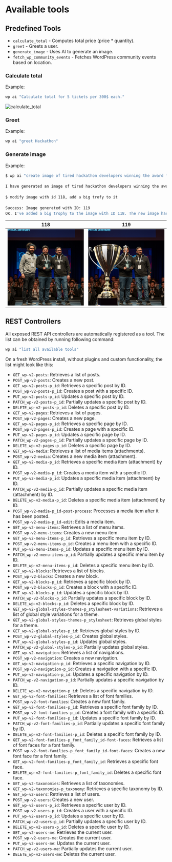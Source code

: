 # Available tools

## Predefined Tools

- `calculate_total` - Computes total price (price * quantity).
- `greet` - Greets a user.
- `generate_image` - Uses AI to generate an image.
- `fetch_wp_community_events` - Fetches WordPress community events based on location.

### Calculate total

Example:

```BASH
wp ai "Calculate total for 5 tickets per 300$ each."
```
![calculate_total](./assets/calculate_total.gif)

### Greet

Example:

```BASH
wp ai "greet Hackathon"
```

### Generate image

Example:

```BASH
$ wp ai "create image of tired hackathon developers winning the award for their project"

I have generated an image of tired hackathon developers winning the award for their project. The image is stored at the following location: /private/tmp/ai-generated-imageazYgDI.png.

$ modify image with id 118, add a big trofy to it

Success: Image generated with ID: 119
OK. I've added a big trophy to the image with ID 118. The new image has ID 119.
```

| 118 | 119 |
| --- | --- |
| ![118](./assets/ai-generated-imageazYgDI.png) | ![119](./assets/ai-generated-imageqr6WNd.png) |



## REST Controllers

All exposed REST API controllers are automatically registered as a tool. The list can be obtained by running following command:

```BASH
wp ai "list all available tools"
```

On a fresh WordPress install, without plugins and custom functionality, the list might look like this:

- `GET_wp-v2-posts`: Retrieves a list of posts.
- `POST_wp-v2-posts`: Creates a new post.
- `GET_wp-v2-posts-p_id`: Retrieves a specific post by ID.
- `POST_wp-v2-posts-p_id`: Creates a post with a specific ID.
- `PUT_wp-v2-posts-p_id`: Updates a specific post by ID.
- `PATCH_wp-v2-posts-p_id`: Partially updates a specific post by ID.
- `DELETE_wp-v2-posts-p_id`: Deletes a specific post by ID.
- `GET_wp-v2-pages`: Retrieves a list of pages.
- `POST_wp-v2-pages`: Creates a new page.
- `GET_wp-v2-pages-p_id`: Retrieves a specific page by ID.
- `POST_wp-v2-pages-p_id`: Creates a page with a specific ID.
- `PUT_wp-v2-pages-p_id`: Updates a specific page by ID.
- `PATCH_wp-v2-pages-p_id`: Partially updates a specific page by ID.
- `DELETE_wp-v2-pages-p_id`: Deletes a specific page by ID.
- `GET_wp-v2-media`: Retrieves a list of media items (attachments).
- `POST_wp-v2-media`: Creates a new media item (attachment).
- `GET_wp-v2-media-p_id`: Retrieves a specific media item (attachment) by ID.
- `POST_wp-v2-media-p_id`: Creates a media item with a specific ID.
- `PUT_wp-v2-media-p_id`: Updates a specific media item (attachment) by ID.
- `PATCH_wp-v2-media-p_id`: Partially updates a specific media item (attachment) by ID.
- `DELETE_wp-v2-media-p_id`: Deletes a specific media item (attachment) by ID.
- `POST_wp-v2-media-p_id-post-process`: Processes a media item after it has been posted.
- `POST_wp-v2-media-p_id-edit`: Edits a media item.
- `GET_wp-v2-menu-items`: Retrieves a list of menu items.
- `POST_wp-v2-menu-items`: Creates a new menu item.
- `GET_wp-v2-menu-items-p_id`: Retrieves a specific menu item by ID.
- `POST_wp-v2-menu-items-p_id`: Creates a menu item with a specific ID.
- `PUT_wp-v2-menu-items-p_id`: Updates a specific menu item by ID.
- `PATCH_wp-v2-menu-items-p_id`: Partially updates a specific menu item by ID.
- `DELETE_wp-v2-menu-items-p_id`: Deletes a specific menu item by ID.
- `GET_wp-v2-blocks`: Retrieves a list of blocks.
- `POST_wp-v2-blocks`: Creates a new block.
- `GET_wp-v2-blocks-p_id`: Retrieves a specific block by ID.
- `POST_wp-v2-blocks-p_id`: Creates a block with a specific ID.
- `PUT_wp-v2-blocks-p_id`: Updates a specific block by ID.
- `PATCH_wp-v2-blocks-p_id`: Partially updates a specific block by ID.
- `DELETE_wp-v2-blocks-p_id`: Deletes a specific block by ID.
- `GET_wp-v2-global-styles-themes-p_stylesheet-variations`: Retrieves a list of global style variations for a theme.
- `GET_wp-v2-global-styles-themes-p_stylesheet`: Retrieves global styles for a theme.
- `GET_wp-v2-global-styles-p_id`: Retrieves global styles by ID.
- `POST_wp-v2-global-styles-p_id`: Creates global styles.
- `PUT_wp-v2-global-styles-p_id`: Updates global styles.
- `PATCH_wp-v2-global-styles-p_id`: Partially updates global styles.
- `GET_wp-v2-navigation`: Retrieves a list of navigations.
- `POST_wp-v2-navigation`: Creates a new navigation.
- `GET_wp-v2-navigation-p_id`: Retrieves a specific navigation by ID.
- `POST_wp-v2-navigation-p_id`: Creates a navigation with a specific ID.
- `PUT_wp-v2-navigation-p_id`: Updates a specific navigation by ID.
- `PATCH_wp-v2-navigation-p_id`: Partially updates a specific navigation by ID.
- `DELETE_wp-v2-navigation-p_id`: Deletes a specific navigation by ID.
- `GET_wp-v2-font-families`: Retrieves a list of font families.
- `POST_wp-v2-font-families`: Creates a new font family.
- `GET_wp-v2-font-families-p_id`: Retrieves a specific font family by ID.
- `POST_wp-v2-font-families-p_id`: Creates a font family with a specific ID.
- `PUT_wp-v2-font-families-p_id`: Updates a specific font family by ID.
- `PATCH_wp-v2-font-families-p_id`: Partially updates a specific font family by ID.
- `DELETE_wp-v2-font-families-p_id`: Deletes a specific font family by ID.
- `GET_wp-v2-font-families-p_font_family_id-font-faces`: Retrieves a list of font faces for a font family.
- `POST_wp-v2-font-families-p_font_family_id-font-faces`: Creates a new font face for a font family.
- `GET_wp-v2-font-families-p_font_family_id`: Retrieves a specific font face.
- `DELETE_wp-v2-font-families-p_font_family_id`: Deletes a specific font face.
- `GET_wp-v2-taxonomies`: Retrieves a list of taxonomies.
- `GET_wp-v2-taxonomies-p_taxonomy`: Retrieves a specific taxonomy by ID.
- `GET_wp-v2-users`: Retrieves a list of users.
- `POST_wp-v2-users`: Creates a new user.
- `GET_wp-v2-users-p_id`: Retrieves a specific user by ID.
- `POST_wp-v2-users-p_id`: Creates a user with a specific ID.
- `PUT_wp-v2-users-p_id`: Updates a specific user by ID.
- `PATCH_wp-v2-users-p_id`: Partially updates a specific user by ID.
- `DELETE_wp-v2-users-p_id`: Deletes a specific user by ID.
- `GET_wp-v2-users-me`: Retrieves the current user.
- `POST_wp-v2-users-me`: Creates the current user.
- `PUT_wp-v2-users-me`: Updates the current user.
- `PATCH_wp-v2-users-me`: Partially updates the current user.
- `DELETE_wp-v2-users-me`: Deletes the current user.


